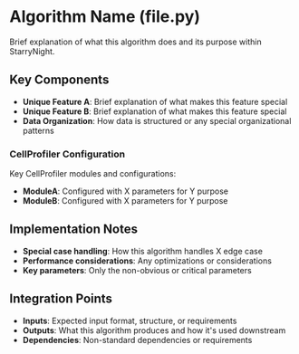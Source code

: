 # Algorithm Name (file.py)

Brief explanation of what this algorithm does and its purpose within StarryNight.

## Key Components

- **Unique Feature A**: Brief explanation of what makes this feature special
- **Unique Feature B**: Brief explanation of what makes this feature special
- **Data Organization**: How data is structured or any special organizational patterns

### CellProfiler Configuration

Key CellProfiler modules and configurations:

- **ModuleA**: Configured with X parameters for Y purpose
- **ModuleB**: Configured with X parameters for Y purpose

## Implementation Notes

- **Special case handling**: How this algorithm handles X edge case
- **Performance considerations**: Any optimizations or considerations
- **Key parameters**: Only the non-obvious or critical parameters

## Integration Points

- **Inputs**: Expected input format, structure, or requirements
- **Outputs**: What this algorithm produces and how it's used downstream
- **Dependencies**: Non-standard dependencies or requirements
